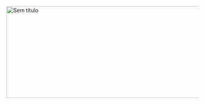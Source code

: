 <img width="1622" height="241" alt="Sem título" src="https://github.com/user-attachments/assets/9a3e3316-af60-4511-9fad-f82cb52b5af9" />
